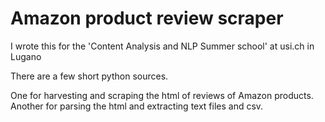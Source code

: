Amazon product review scraper
=============================

I wrote this for the 'Content Analysis and NLP Summer school' at usi.ch in Lugano

There are a few short python sources. 

One for harvesting and scraping the html of reviews of Amazon products.
Another for parsing the html and extracting text files and csv.

